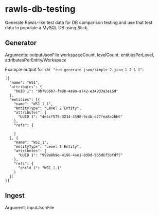 # rawls-db-testing
Generate Rawls-like test data for DB comparison testing and use that test data to populate a MySQL DB using Slick.
  
## Generator

Arguments: outputJsonFile workspaceCount, levelCount, entitiesPerLevel, attributesPerEntity/Workspace  
  
Example output for `sbt "run generate json/simple-2.json 1 2 1 1"`:
```
[{
  "name": "WS1",
  "attributes": {
    "UUID 1": "0b7966b7-fa0b-4a9a-a742-e34933a3e16d"
  },
  "entities": [{
    "name": "WS1_1_1",
    "entityType": "Level 2 Entity",
    "attributes": {
      "UUID 1": "4e4cf575-3214-4598-9c4b-c77fea8a2bb6"
    },
    "refs": {

    }
  }, {
    "name": "WS1_1",
    "entityType": "Level 1 Entity",
    "attributes": {
      "UUID 1": "999a8b9e-4196-4ae1-8d9d-565d6f5bfdf5"
    },
    "refs": {
      "child_1": "WS1_1_1"
    }
  }]
}]
```

## Ingest
          
Argument: inputJsonFile